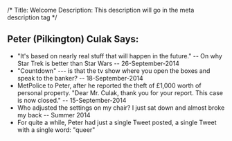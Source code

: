 /*
Title: Welcome
Description: This description will go in the meta description tag
*/

## Peter (Pilkington) Culak Says:

* "It's based on nearly real stuff that will happen in the future." -- On why Star Trek is better than Star Wars -- 26-September-2014
* "Countdown" --- is that the tv show where you open the boxes and speak to the banker?  -- 18-September-2014
* MetPolice to Peter, after he reported the theft of £1,000 worth of personal property. "Dear Mr. Culak, thank you for your report. This case is now closed."  -- 15-September-2014
* Who adjusted the settings on my chair? I just sat down and almost broke my back -- Summer 2014
* For quite a while, Peter had just a single Tweet posted, a single Tweet with a single word: "queer"
